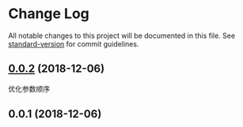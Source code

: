 # Change Log

All notable changes to this project will be documented in this file. See [standard-version](https://github.com/conventional-changelog/standard-version) for commit guidelines.

<a name="0.0.2"></a>
## [0.0.2](/compare/v0.0.1...v0.0.2) (2018-12-06)

优化参数顺序

<a name="0.0.1"></a>
## 0.0.1 (2018-12-06)
